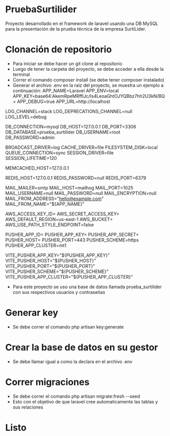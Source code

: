 # PruebaSurtilider
Proyecto desarrollado en el framework de laravel usando una DB MySQL para la presentación de la prueba técnica de la empresa SurtiLider.


# Clonación de repositorio
- Para iniciar se debe hacer un git clone al repositorio
- Luego de tener la carpeta del proyecto, se debe acceder a ella desde la terminal
- Correr el comando composer install (se debe tener composer instalado)
- Generar el archivo .env en la raiz del proyecto, se muestra un ejemplo a continuación:
APP_NAME=Laravel
APP_ENV=local
APP_KEY=base64:AkemRpeMRfflJc/Is4LeoaGhtOJYQBbz7hh2U3kN/BQ=
APP_DEBUG=true
APP_URL=http://localhost

LOG_CHANNEL=stack
LOG_DEPRECATIONS_CHANNEL=null
LOG_LEVEL=debug

DB_CONNECTION=mysql
DB_HOST=127.0.0.1
DB_PORT=3306
DB_DATABASE=prueba_surtilider
DB_USERNAME=root
DB_PASSWORD=admin

BROADCAST_DRIVER=log
CACHE_DRIVER=file
FILESYSTEM_DISK=local
QUEUE_CONNECTION=sync
SESSION_DRIVER=file
SESSION_LIFETIME=120

MEMCACHED_HOST=127.0.0.1

REDIS_HOST=127.0.0.1
REDIS_PASSWORD=null
REDIS_PORT=6379

MAIL_MAILER=smtp
MAIL_HOST=mailhog
MAIL_PORT=1025
MAIL_USERNAME=null
MAIL_PASSWORD=null
MAIL_ENCRYPTION=null
MAIL_FROM_ADDRESS="hello@example.com"
MAIL_FROM_NAME="${APP_NAME}"

AWS_ACCESS_KEY_ID=
AWS_SECRET_ACCESS_KEY=
AWS_DEFAULT_REGION=us-east-1
AWS_BUCKET=
AWS_USE_PATH_STYLE_ENDPOINT=false

PUSHER_APP_ID=
PUSHER_APP_KEY=
PUSHER_APP_SECRET=
PUSHER_HOST=
PUSHER_PORT=443
PUSHER_SCHEME=https
PUSHER_APP_CLUSTER=mt1

VITE_PUSHER_APP_KEY="${PUSHER_APP_KEY}"
VITE_PUSHER_HOST="${PUSHER_HOST}"
VITE_PUSHER_PORT="${PUSHER_PORT}"
VITE_PUSHER_SCHEME="${PUSHER_SCHEME}"
VITE_PUSHER_APP_CLUSTER="${PUSHER_APP_CLUSTER}"

- Para este proyecto se uso una base de datos llamada prueba_surtilider con sus respectivos usuarios y contraseñas

# Generar key
- Se debe correr el comando php artisan key:generate

# Crear la base de datos en su gestor
- Se debe llamar igual a como la declara en el archivo .env

# Correr migraciones
- Se debe correr el comando php artisan migrate:fresh --seed
- Esto con el objetivo de que laravel cree automaticamente las tablas y sus relaciones

# Listo
